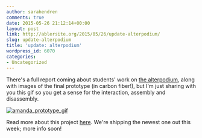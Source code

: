 ```yaml
---
author: sarahendren
comments: true
date: 2015-05-26 21:12:14+00:00
layout: post
link: http://ablersite.org/2015/05/26/update-alterpodium/
slug: update-alterpodium
title: 'update: alterpodium'
wordpress_id: 6070
categories:
- Uncategorized
---
```


There's a full report coming about students' work on [the alterpodium](http://ablersite.org/2014/08/28/an-alterpodium-design-for-one-series/), along with images of the final prototype (in carbon fiber!), but I'm just sharing with you this gif so you get a sense for the interaction, assembly and disassembly.

[![amanda_prototype_gif](https://ablersite.files.wordpress.com/2015/05/amanda_prototype_gif.gif?w=300)](https://ablersite.files.wordpress.com/2015/05/amanda_prototype_gif.gif)

Read more about this project [here](http://ablersite.org/2014/08/28/an-alterpodium-design-for-one-series/). We're shipping the newest one out this week; more info soon!
